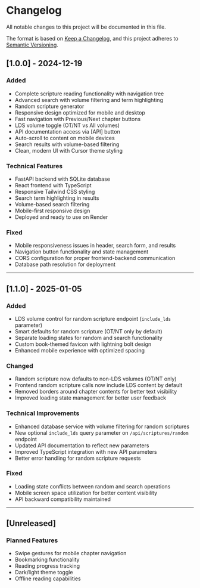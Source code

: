 # Changelog

All notable changes to this project will be documented in this file.

The format is based on [Keep a Changelog](https://keepachangelog.com/en/1.0.0/),
and this project adheres to [Semantic Versioning](https://semver.org/spec/v2.0.0.html).

## [1.0.0] - 2024-12-19

### Added
- Complete scripture reading functionality with navigation tree
- Advanced search with volume filtering and term highlighting
- Random scripture generator
- Responsive design optimized for mobile and desktop
- Fast navigation with Previous/Next chapter buttons
- LDS volume toggle (OT/NT vs All volumes)
- API documentation access via [API] button
- Auto-scroll to content on mobile devices
- Search results with volume-based filtering
- Clean, modern UI with Cursor theme styling

### Technical Features
- FastAPI backend with SQLite database
- React frontend with TypeScript
- Responsive Tailwind CSS styling
- Search term highlighting in results
- Volume-based search filtering
- Mobile-first responsive design
- Deployed and ready to use on Render

### Fixed
- Mobile responsiveness issues in header, search form, and results
- Navigation button functionality and state management
- CORS configuration for proper frontend-backend communication
- Database path resolution for deployment

---

## [1.1.0] - 2025-01-05

### Added
- LDS volume control for random scripture endpoint (`include_lds` parameter)
- Smart defaults for random scripture (OT/NT only by default)
- Separate loading states for random and search functionality
- Custom book-themed favicon with lightning bolt design
- Enhanced mobile experience with optimized spacing

### Changed
- Random scripture now defaults to non-LDS volumes (OT/NT only)
- Frontend random scripture calls now include LDS content by default
- Removed borders around chapter contents for better text visibility
- Improved loading state management for better user feedback

### Technical Improvements
- Enhanced database service with volume filtering for random scriptures
- New optional `include_lds` query parameter on `/api/scriptures/random` endpoint
- Updated API documentation to reflect new parameters
- Improved TypeScript integration with new API parameters
- Better error handling for random scripture requests

### Fixed
- Loading state conflicts between random and search operations
- Mobile screen space utilization for better content visibility
- API backward compatibility maintained

---

## [Unreleased]

### Planned Features
- Swipe gestures for mobile chapter navigation
- Bookmarking functionality
- Reading progress tracking
- Dark/light theme toggle
- Offline reading capabilities 